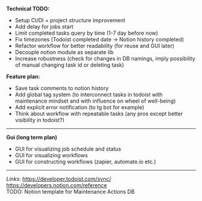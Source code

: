 **Technical TODO:**</br>
* Setup CI/DI + project structure improvement</br>
* Add delay for jobs start</br>
* Limit completed tasks query by time (1-7 day before now)</br>
* Fix timezones (Todoist completed date -> Notion history completed)</br>
* Refactor workflow for better readability (for reuse and GUI later)</br>
* Decouple notion module as separate lib</br>
* Increase robustness (check for changes in DB namings, imply possibility of manual changing task id or deleting task)</br>

**Feature plan:**</br>
* Save task comments to notion history</br>
* Add global tag system (to interconnect tasks in todoist with maintenance mindset and with influence on wheel of well-being)</br>
* Add explicit error notification (to tg bot for example)</br>
* Think about workflow with repeatable tasks (any pros except better visibility in todoist?)</br>
---
**Gui (long term plan)**
* GUI for visualizing job schedule and status
* GUI for visualizing workflows
* GUI for constructing workflows (zapier, automate.io etc.)

---
*Links:*
https://developer.todoist.com/sync/
https://developers.notion.com/reference </br>
TODO: Notion template for Maintenance Actions DB
